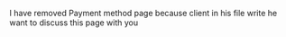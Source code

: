 I have removed Payment method page because client in his file write he want to discuss this page with you